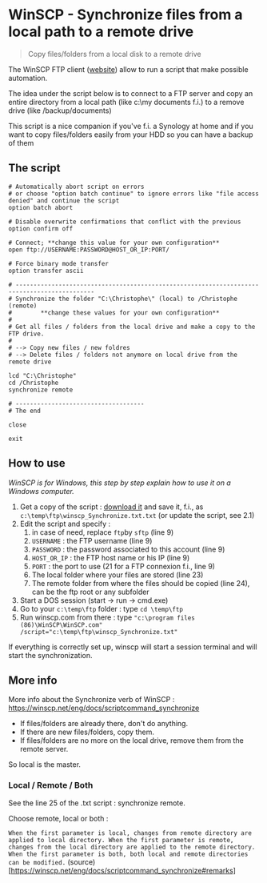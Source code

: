 # WinSCP - Synchronize files from a local path to a remote drive
> Copy files/folders from a local disk to a remote drive

The WinSCP FTP client ([website](https://winscp.net/eng/index.php)) allow to run a script that make possible automation.

The idea under the script below is to connect to a FTP server and copy an entire directory from a local path (like c:\my documents f.i.) to a remove drive (like /backup/documents)

This script is a nice companion if you've f.i. a Synology at home and if you want to copy files/folders easily from your HDD so you can have a backup of them

## The script

```
# Automatically abort script on errors
# or choose "option batch continue" to ignore errors like "file access denied" and continue the script
option batch abort

# Disable overwrite confirmations that conflict with the previous
option confirm off

# Connect; **change this value for your own configuration**
open ftp://USERNAME:PASSWORD@HOST_OR_IP:PORT/

# Force binary mode transfer
option transfer ascii

# --------------------------------------------------------------------------------------------
# Synchronize the folder "C:\Christophe\" (local) to /Christophe (remote)
#        **change these values for your own configuration**
#
# Get all files / folders from the local drive and make a copy to the FTP drive.
#
# --> Copy new files / new foldres
# --> Delete files / folders not anymore on local drive from the remote drive

lcd "C:\Christophe"
cd /Christophe
synchronize remote

# ------------------------------------
# The end

close

exit
```

## How to use

*WinSCP is for Windows, this step by step explain how to use it on a Windows computer.*

1. Get a copy of the script : [download it](https://raw.githubusercontent.com/cavo789/winscp/master/synchronize/winscp_Synchronize.txt.txt) and save it, f.i., as  `c:\temp\ftp\winscp_Synchronize.txt.txt` (or update the script, see 2.1)
2. Edit the script and specify :
   1. in case of need, replace `ftp`by `sftp` (line 9)
   2. `USERNAME` : the FTP username (line 9)
   3. `PASSWORD` : the password associated to this account (line 9)
   4. `HOST_OR_IP` : the FTP host name or his IP (line 9)
   5. `PORT` : the port to use (21 for a FTP connexion f.i., line 9)
   6. The local folder where your files are stored (line 23)
   7. The remote folder from where the files should be copied (line 24), can be the ftp root or any subfolder
3. Start a DOS session (start -> run -> cmd.exe)
4. Go to your `c:\temp\ftp` folder : type `cd \temp\ftp`
5. Run winscp.com from there : type `"c:\program files (86)\WinSCP\WinSCP.com" /script="c:\temp\ftp\winscp_Synchronize.txt"`

If everything is correctly set up, winscp will start a session terminal and will start the synchronization.

## More info
More info about the Synchronize verb of WinSCP : https://winscp.net/eng/docs/scriptcommand_synchronize

* If files/folders are already there, don't do anything.
* If there are new files/folders, copy them.
* If files/folders are no more on the local drive, remove them from the remote server.

So local is the master.

### Local / Remote / Both

See the line 25 of the .txt script : synchronize remote.

Choose remote, local or both :

`When the first parameter is local, changes from remote directory are applied to local directory. When the first parameter is remote, changes from the local directory are applied to the remote directory. When the first parameter is both, both local and remote directories can be modified.` (source)[https://winscp.net/eng/docs/scriptcommand_synchronize#remarks]
